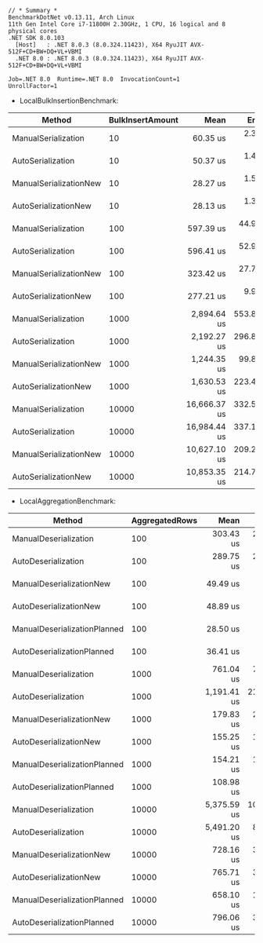 ```
// * Summary *
BenchmarkDotNet v0.13.11, Arch Linux
11th Gen Intel Core i7-11800H 2.30GHz, 1 CPU, 16 logical and 8 physical cores
.NET SDK 8.0.103
  [Host]   : .NET 8.0.3 (8.0.324.11423), X64 RyuJIT AVX-512F+CD+BW+DQ+VL+VBMI
  .NET 8.0 : .NET 8.0.3 (8.0.324.11423), X64 RyuJIT AVX-512F+CD+BW+DQ+VL+VBMI

Job=.NET 8.0  Runtime=.NET 8.0  InvocationCount=1  
UnrollFactor=1 
```

- LocalBulkInsertionBenchmark:

| Method                 | BulkInsertAmount | Mean         | Error      | StdDev       | Median       |
|----------------------- |----------------- |-------------:|-----------:|-------------:|-------------:|
| ManualSerialization    | 10               |     60.35 us |   2.337 us |     6.630 us |     60.41 us |
| AutoSerialization      | 10               |     50.37 us |   1.468 us |     4.140 us |     50.09 us |
| ManualSerializationNew | 10               |     28.27 us |   1.539 us |     4.367 us |     28.08 us |
| AutoSerializationNew   | 10               |     28.13 us |   1.366 us |     3.875 us |     26.63 us |
| ManualSerialization    | 100              |    597.39 us |  44.970 us |   129.749 us |    551.18 us |
| AutoSerialization      | 100              |    596.41 us |  52.925 us |   153.545 us |    551.84 us |
| ManualSerializationNew | 100              |    323.42 us |  27.778 us |    80.145 us |    312.40 us |
| AutoSerializationNew   | 100              |    277.21 us |   9.928 us |    26.501 us |    276.86 us |
| ManualSerialization    | 1000             |  2,894.64 us | 553.841 us | 1,597.957 us |  2,065.90 us |
| AutoSerialization      | 1000             |  2,192.27 us | 296.895 us |   807.723 us |  1,861.99 us |
| ManualSerializationNew | 1000             |  1,244.35 us |  99.801 us |   266.388 us |  1,126.82 us |
| AutoSerializationNew   | 1000             |  1,630.53 us | 223.457 us |   641.140 us |  1,263.01 us |
| ManualSerialization    | 10000            | 16,666.37 us | 332.597 us |   852.573 us | 16,590.64 us |
| AutoSerialization      | 10000            | 16,984.44 us | 337.142 us |   833.331 us | 16,948.13 us |
| ManualSerializationNew | 10000            | 10,627.10 us | 209.299 us |   300.170 us | 10,661.61 us |
| AutoSerializationNew   | 10000            | 10,853.35 us | 214.798 us |   340.692 us | 10,925.73 us |

- LocalAggregationBenchmark:

| Method                       | AggregatedRows | Mean        | Error      | StdDev     | Median      |
|----------------------------- |--------------- |------------:|-----------:|-----------:|------------:|
| ManualDeserialization        | 100            |   303.43 us |  28.389 us |  83.261 us |   325.05 us |
| AutoDeserialization          | 100            |   289.75 us |  24.264 us |  70.780 us |   319.76 us |
| ManualDeserializationNew     | 100            |    49.49 us |   5.308 us |  15.568 us |    48.80 us |
| AutoDeserializationNew       | 100            |    48.89 us |   5.605 us |  16.262 us |    51.41 us |
| ManualDeserializationPlanned | 100            |    28.50 us |   3.385 us |   9.928 us |    23.68 us |
| AutoDeserializationPlanned   | 100            |    36.41 us |   5.154 us |  15.115 us |    34.50 us |
| ManualDeserialization        | 1000           |   761.04 us |  72.243 us | 195.314 us |   684.17 us |
| AutoDeserialization          | 1000           | 1,191.41 us | 214.330 us | 618.392 us |   845.33 us |
| ManualDeserializationNew     | 1000           |   179.83 us |  23.661 us |  69.020 us |   139.86 us |
| AutoDeserializationNew       | 1000           |   155.25 us |  19.824 us |  57.196 us |   129.90 us |
| ManualDeserializationPlanned | 1000           |   154.21 us |  18.923 us |  55.198 us |   126.11 us |
| AutoDeserializationPlanned   | 1000           |   108.98 us |   4.461 us |  11.751 us |   107.69 us |
| ManualDeserialization        | 10000          | 5,375.59 us | 102.201 us | 109.354 us | 5,364.59 us |
| AutoDeserialization          | 10000          | 5,491.20 us |  81.077 us |  75.840 us | 5,476.05 us |
| ManualDeserializationNew     | 10000          |   728.16 us |  35.916 us | 105.337 us |   719.60 us |
| AutoDeserializationNew       | 10000          |   765.71 us |  30.997 us |  90.418 us |   771.71 us |
| ManualDeserializationPlanned | 10000          |   658.10 us |  19.902 us |  58.369 us |   629.45 us |
| AutoDeserializationPlanned   | 10000          |   796.06 us |  34.778 us |  96.369 us |   785.35 us |